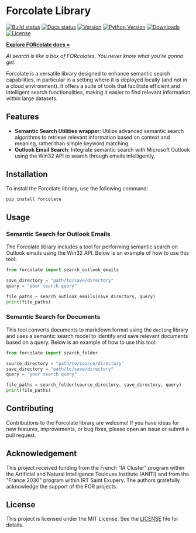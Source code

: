 # Forcolate Library


[![Build status](https://github.com/FOR-sight-ai/FORcolate/actions/workflows/publish.yml/badge.svg?branch=main)](https://github.com/FOR-sight-ai/forcolate/actions)
[![Docs status](https://img.shields.io/readthedocs/FORcolate)](TODO)
[![Version](https://img.shields.io/pypi/v/forcolate?color=blue)](https://pypi.org/project/forcolate/)
[![Python Version](https://img.shields.io/pypi/pyversions/forcolate.svg?color=blue)](https://pypi.org/project/forcolate/)
[![Downloads](https://static.pepy.tech/badge/forcolate)](https://pepy.tech/project/forcolate)
[![License](https://img.shields.io/badge/License-MIT-yellow.svg)](https://github.com/FOR-sight-ai/forcolate/blob/main/LICENSE)

  <!-- Link to the documentation -->
  <a href="TODO"><strong>Explore FORcolate docs »</strong></a>
  <br>

</div>

_AI search is like a box of FORcolates. You never know what you're gonna get._



Forcolate is a versatile library designed to enhance semantic search capabilities, in particular in a setting where it is deployed locally (and not in a cloud environment). It offers a suite of tools that facilitate efficient and intelligent search functionalities, making it easier to find relevant information within large datasets.

## Features

- **Semantic Search Utilities wrapper**: Utilize advanced semantic search algorithms to retrieve relevant information based on context and meaning, rather than simple keyword matching.
- **Outlook Email Search**: Integrate semantic search with Microsoft Outlook using the Win32 API to search through emails intelligently.


## Installation

To install the Forcolate library, use the following command:

```bash
pip install forcolate
```

## Usage

### Semantic Search for Outlook Emails

The Forcolate library includes a tool for performing semantic search on Outlook emails using the Win32 API. Below is an example of how to use this tool:

```python
from forcolate import search_outlook_emails

save_directory = "path/to/save/directory"
query = "your search query"

file_paths = search_outlook_emails(save_directory, query)
print(file_paths)

```

### Semantic Search for Documents

This tool converts documents to markdown format using the `docling` library and uses a semantic search model to identify and save relevant documents based on a query. Below is an example of how to use this tool:

```python
from forcolate import search_folder

source_directory = "path/to/source/directory"
save_directory = "path/to/save/directory"
query = "your search query"

file_paths = search_folder(source_directory, save_directory, query)
print(file_paths)
```

## Contributing

Contributions to the Forcolate library are welcome! If you have ideas for new features, improvements, or bug fixes, please open an issue or submit a pull request.

## Acknowledgement

This project received funding from the French ”IA Cluster” program within the Artificial and Natural Intelligence Toulouse Institute (ANITI) and from the "France 2030" program within IRT Saint Exupery. The authors gratefully acknowledge the support of the FOR projects.

## License

This project is licensed under the MIT License. See the [LICENSE](LICENSE) file for details.
